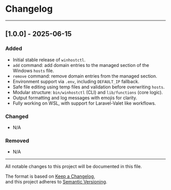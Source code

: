 # Changelog

---

## [1.0.0] - 2025-06-15

### Added

- Initial stable release of `winhostctl`.
- `add` command: add domain entries to the managed section of the Windows `hosts` file.
- `remove` command: remove domain entries from the managed section.
- Environment support via `.env`, including `DEFAULT_IP` fallback.
- Safe file editing using temp files and validation before overwriting `hosts`.
- Modular structure: `bin/winhostctl` (CLI) and `lib/functions` (core logic).
- Output formatting and log messages with emojis for clarity.
- Fully working on WSL, with support for Laravel-Valet like workflows.

### Changed

- N/A

### Removed

- N/A

---

All notable changes to this project will be documented in this file.

The format is based on [Keep a Changelog](https://keepachangelog.com/en/1.0.0/),  
and this project adheres to [Semantic Versioning](https://semver.org/spec/v2.0.0.html).
